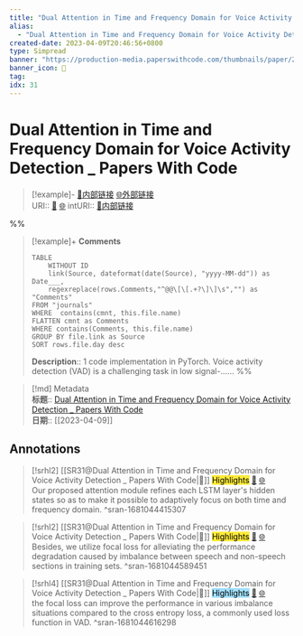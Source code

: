 ```yaml
---
title: "Dual Attention in Time and Frequency Domain for Voice Activity Detection _ Papers With Code"
alias: 
  - "Dual Attention in Time and Frequency Domain for Voice Activity Detection _ Papers With Code"
created-date: 2023-04-09T20:46:56+0800
type: Simpread
banner: "https://production-media.paperswithcode.com/thumbnails/paper/2003.12266.jpg "
banner_icon: 🔖
tag: 
idx: 31
---
```


# Dual Attention in Time and Frequency Domain for Voice Activity Detection _ Papers With Code

> [!example]- [🧷内部链接](<http://localhost:7026/unread/31>) [🌐外部链接](<https://paperswithcode.com/paper/dual-attention-in-time-and-frequency-domain>)    
> URI:: [🧷](<http://localhost:7026/unread/31>) [🌐](<https://paperswithcode.com/paper/dual-attention-in-time-and-frequency-domain>) 
> intURI:: [🧷内部链接](<http://localhost:7026/reading/31>)

%%
> [!example]+ **Comments**  
> ```dataview
> TABLE 
>     WITHOUT ID
>     link(Source, dateformat(date(Source), "yyyy-MM-dd")) as Date___, 
>     regexreplace(rows.Comments,"^@@\[\[.+?\]\]\s","") as "Comments"
> FROM "journals"
> WHERE  contains(cmnt, this.file.name)
> FLATTEN cmnt as Comments
> WHERE contains(Comments, this.file.name)
> GROUP BY file.link as Source
> SORT rows.file.day desc
> ```
>  **Description**:: 1 code implementation in PyTorch. Voice activity detection (VAD) is a challenging task in low signal-......
%%

> [!md] Metadata  
> **标题**:: [Dual Attention in Time and Frequency Domain for Voice Activity Detection _ Papers With Code](https://paperswithcode.com/paper/dual-attention-in-time-and-frequency-domain)  
> **日期**:: [[2023-04-09]]  

## Annotations


> [!srhl2] [[SR31@Dual Attention in Time and Frequency Domain for Voice Activity Detection _ Papers With Code|📄]] <mark style="background-color: #ffeb3b">Highlights</mark> [🧷](<http://localhost:7026/unread/31#id=1681044415307>) [🌐](<http://localhost:7026/reading/31#id=1681044415307>)   
> Our proposed attention module refines each LSTM layer's hidden states so as to make it possible to adaptively focus on both time and frequency domain.
> ^sran-1681044415307
 
> [!srhl2] [[SR31@Dual Attention in Time and Frequency Domain for Voice Activity Detection _ Papers With Code|📄]] <mark style="background-color: #ffeb3b">Highlights</mark> [🧷](<http://localhost:7026/unread/31#id=1681044589451>) [🌐](<http://localhost:7026/reading/31#id=1681044589451>)   
> Besides, we utilize focal loss for alleviating the performance degradation caused by imbalance between speech and non-speech sections in training sets.
> ^sran-1681044589451
 
> [!srhl4] [[SR31@Dual Attention in Time and Frequency Domain for Voice Activity Detection _ Papers With Code|📄]] <mark style="background-color: #a1e0ff">Highlights</mark> [🧷](<http://localhost:7026/unread/31#id=1681044616298>) [🌐](<http://localhost:7026/reading/31#id=1681044616298>)   
> the focal loss can improve the performance in various imbalance situations compared to the cross entropy loss, a commonly used loss function in VAD.
> ^sran-1681044616298
 
 
